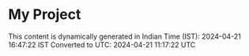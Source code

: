 # My Project

This content is dynamically generated in Indian Time (IST): 2024-04-21 16:47:22 IST
Converted to UTC: 2024-04-21 11:17:22 UTC
